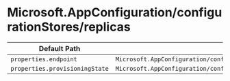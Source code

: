 # Microsoft.AppConfiguration/configurationStores/replicas

| Default Path | Alias |
|---|---|
| `properties.endpoint` | `Microsoft.AppConfiguration/configurationStores/replicas/endpoint` |
| `properties.provisioningState` | `Microsoft.AppConfiguration/configurationStores/replicas/provisioningState` |

